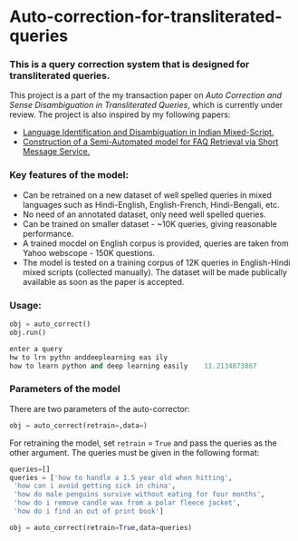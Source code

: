 # Auto-correction-for-transliterated-queries
### This is a query correction system that is designed for transliterated queries. 
This project is a part of the my transaction paper on *Auto Correction and Sense Disambiguation in Transliterated Queries*, which is currently under review. 
The project is also inspired by my following papers:
* [Language Identification and Disambiguation in Indian Mixed-Script.](http://link.springer.com/chapter/10.1007%2F978-3-319-28034-9_14)
* [Construction of a Semi-Automated model for FAQ Retrieval via Short Message Service.](http://dl.acm.org/citation.cfm?id=2838717)

### Key features of the model:
  - Can be retrained on a new dataset of well spelled queries in mixed languages such as Hindi-English, English-French, Hindi-Bengali, etc.
  - No need of an annotated dataset, only need well spelled queries.
  - Can be trained on smaller dataset - ~10K queries, giving reasonable performance. 
  - A trained mocdel on English corpus is provided, queries are taken from Yahoo webscope - 150K questions. 
  - The model is tested on a training corpus of 12K queries in English-Hindi mixed scripts (collected manually). The dataset will be made publically available as soon as the paper is accepted.
  
### Usage:
```python
obj = auto_correct()
obj.run()

enter a query
hw to lrn pythn anddeeplearning eas ily
how to learn python and deep learning easily    11.2134873867
```
### Parameters of the model
There are two parameters of the auto-corrector:
```python
obj = auto_correct(retrain=,data=)
```
For retraining the model, set `retrain` = `True` and pass the queries as the other argument. The queries must be given in the following format:
```python
queries=[]
queries = ['how to handle a 1.5 year old when hitting',
 'how can i avoid getting sick in china',
 'how do male penguins survive without eating for four months',
 'how do i remove candle wax from a polar fleece jacket',
 'how do i find an out of print book']

obj = auto_correct(retrain=True,data=queries)
```
